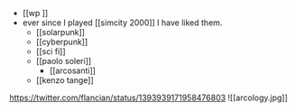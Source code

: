 - [[wp ]]
- ever since I played [[simcity 2000]] I have liked them.
	- [[solarpunk]]
	- [[cyberpunk]]
	- [[sci fi]]
	- [[paolo soleri]]
		- [[arcosanti]]
	- [[kenzo tange]]
	
https://twitter.com/flancian/status/1393939171958476803
![[arcology.jpg]]